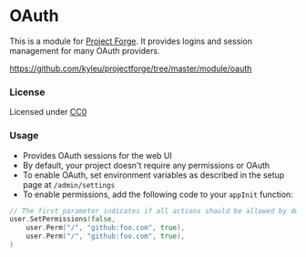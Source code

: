 # OAuth

This is a module for [Project Forge](https://projectforge.dev). It provides logins and session management for many OAuth providers.

https://github.com/kyleu/projectforge/tree/master/module/oauth

### License

Licensed under [CC0](https://creativecommons.org/publicdomain/zero/1.0)

### Usage

- Provides OAuth sessions for the web UI
- By default, your project doesn't require any permissions or OAuth
- To enable OAuth, set environment variables as described in the setup page at `/admin/settings`
- To enable permissions, add the following code to your `appInit` function:
```go
// The first parameter indicates if all actions should be allowed by default
user.SetPermissions(false,
    user.Perm("/", "github:foo.com", true),
    user.Perm("/", "github:foo.com", true),
)
```
